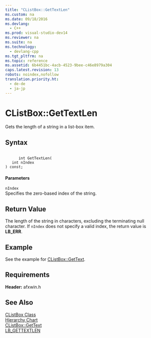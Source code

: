 ```yaml
---
title: "CListBox::GetTextLen"
ms.custom: na
ms.date: 09/18/2016
ms.devlang: 
  - C++
ms.prod: visual-studio-dev14
ms.reviewer: na
ms.suite: na
ms.technology: 
  - devlang-cpp
ms.tgt_pltfrm: na
ms.topic: reference
ms.assetid: 6b4451bc-4acb-4523-9bee-c46e8979a304
caps.latest.revision: 13
robots: noindex,nofollow
translation.priority.ht: 
  - de-de
  - ja-jp
---
```

# CListBox::GetTextLen
Gets the length of a string in a list-box item.  
  
## Syntax  
  
```  
  
      int GetTextLen(  
   int nIndex   
) const;  
```  
  
#### Parameters  
 `nIndex`  
 Specifies the zero-based index of the string.  
  
## Return Value  
 The length of the string in characters, excluding the terminating null character. If `nIndex` does not specify a valid index, the return value is **LB_ERR**.  
  
## Example  
 See the example for [CListBox::GetText](../vs140/CListBox--GetText.md).  
  
## Requirements  
 **Header:** afxwin.h  
  
## See Also  
 [CListBox Class](../vs140/CListBox-Class.md)   
 [Hierarchy Chart](../vs140/Hierarchy-Chart.md)   
 [CListBox::GetText](../vs140/CListBox--GetText.md)   
 [LB_GETTEXTLEN](http://msdn.microsoft.com/library/windows/desktop/bb761315)
